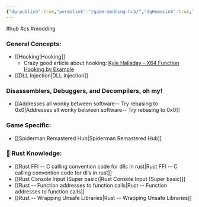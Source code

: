 ```yaml
---
{"dg-publish":true,"permalink":"/game-modding-hub/","dgHomeLink":true,"dgPassFrontmatter":false,"dgShowLocalGraph":true}
---
```


#hub #cs #modding 

### General Concepts:
* [[Hooking|Hooking]]
	* Crazy good article about hooking: [Kyle Halladay - X64 Function Hooking by Example](http://kylehalladay.com/blog/2020/11/13/Hooking-By-Example.html)
* [[DLL Injection|DLL Injection]]

### Disassemblers, Debuggers, and Decompilers, oh my!
* [[Addresses all wonky between software-- Try rebasing to 0x0|Addresses all wonky between software-- Try rebasing to 0x0]]

### Game Specific:
* [[Spiderman Remastered Hub|Spiderman Remastered Hub]]

### 🧠 Rust Knowledge:
- [[Rust FFI -- C calling convention code for dlls in rust|Rust FFI -- C calling convention code for dlls in rust]]
- [[Rust Console Input (Super basic)|Rust Console Input (Super basic)]]
- [[Rust -- Function addresses to function calls|Rust -- Function addresses to function calls]]
- [[Rust -- Wrapping Unsafe Libraries|Rust -- Wrapping Unsafe Libraries]]